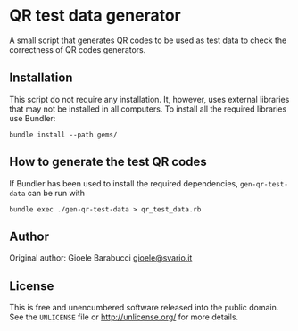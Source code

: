 QR test data generator
======================

A small script that generates QR codes to be used as test data to
check the correctness of QR codes generators.


Installation
------------

This script do not require any installation. It, however, uses
external libraries that may not be installed in all computers. To
install all the required libraries use Bundler:

	bundle install --path gems/


How to generate the test QR codes
---------------------------------

If Bundler has been used to install the required dependencies,
`gen-qr-test-data` can be run with

	bundle exec ./gen-qr-test-data > qr_test_data.rb


Author
------

Original author: Gioele Barabucci <gioele@svario.it>


License
-------

This is free and unencumbered software released into the public domain.
See the `UNLICENSE` file or <http://unlicense.org/> for more details.

